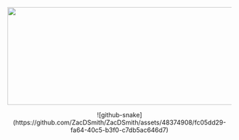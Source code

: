 


<p align="center">
  <img width="800" height="220" src="https://github-readme-stats.vercel.app/api?username=ZacDSmith&layout=compact&theme=vision-friendly-dark">
</p>
<p align="center">
  ![github-snake](https://github.com/ZacDSmith/ZacDSmith/assets/48374908/fc05dd29-fa64-40c5-b3f0-c7db5ac646d7)
</p>

